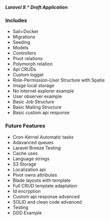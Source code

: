 ##### Laravel 9.* Draft Application

### Includes
* Sail+Docker
* Migrations
* Seeding
* Models
* Controllers
* Pivot relations
* Polymorph relation
* Api CRUDs
* Custom logger
* Role-Permission-User Structure with Spatie
* Image local storage
* No internet explorer example
* User observer example
* Basic Job Structure
* Basic Mailing Structure
* Basic custom api response

### Future Features
* Cron-Kernel Automatic tasks
* Adavanced queues
* Laravel Breeze Testing
* Cache uses
* Language strings
* S3 Storage
* Localization api
* Pivot owns attributes
* Blade layouts with template
* Full CRUD template adaptation
* Id encryption
* Custom api response advanced
* SOLID and clean code advanced
* Testing
* DDD Example
